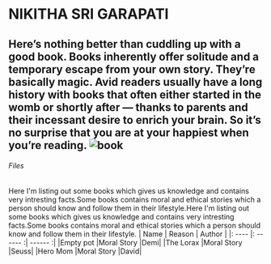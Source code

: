 # NIKITHA SRI GARAPATI
Here’s nothing better than cuddling up with a good book. Books inherently offer solitude and a temporary escape from your own story. They’re basically magic. Avid readers usually have a long history with books that often either started in the womb or shortly after — thanks to parents and their incessant desire to enrich your brain. So it’s no surprise that you are at your happiest when you’re reading.
![book]("C:\Users\s567143\Desktop\WebApps\Webapps-repos\books.jpg")
---
###### Files
Here I'm listing out some books which gives us knowledge and contains very intresting facts.Some books contains moral and ethical stories which a person should know and follow them in their lifestyle.Here I'm listing out some books which gives us knowledge and contains very intresting facts.Some books contains moral and ethical stories which a person should know and follow them in their lifestyle.
|   Name   |   Reason   |   Author   |
|:  ----   |:  ------  :|   ------  :|
|Empty pot |Moral Story |Demi|
|The Lorax |Moral Story |Seuss|
|Hero Mom  |Moral Story |David|


